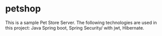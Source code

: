 # petshop

This is a sample Pet Store Server. The following technologies are used in this project: Java Spring boot, Spring Security/ with jwt, Hibernate.
